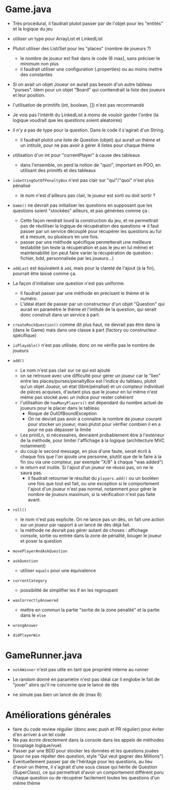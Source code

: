 
# Game.java

- Très procédural, il faudrait plutot passer par de l'objet pour les "entités" et la logique du jeu

- utiliser un type pour ArrayList et LinkedList
- Plutot utiliser des List/Set pour les "places" (nombre de joueurs ?)
    + le nombre de joueur est fixé dans le code (6 max), sans préciser le minimum non plus
    + il faudrait utiliser une configuration (.properties) ou au moins mettre des constantes
- Si on avait un objet Joueur on aurait pas besoin d'un autre tableau "purses". Idem pour un objet "Board" qui contiendrait la liste des joueurs et leur position.
- l'utilisation de primitifs (int, boolean, []) n'est pas recommandé
- Je vois pas l'intérêt du LinkedList à moins de vouloir garder l'ordre (la logique voudrait que les questions soient aléatoires)


- il n'y a pas de type pour la question. Dans le code il s'agirait d'un String.
    + il faudrait plutot une liste de Question (objet) qui aurait un thème et un intitulé, pour ne pas avoir à gérer 4 listes pour chaque thème
- utilisation d'un int pour "currentPlayer" à cause des tableaux
    + dans l'ensemble, on perd la notion de "quoi", important en POO, en utilisant des primitfs et des tableaux
- `isGettingOutOfPenaltyBox` n'est pas clair sur "qui"/"quoi" n'est plus pénalisé
    + le nom n'est d'ailleurs pas clair, le joueur est sorti ou doit sortir ?

- `Game()` ne devrait pas initialiser les questions en supposant que les questions soient "stockées" ailleurs, et pas générées comme ça :
    + Cette façon rendrait lourd la construction du jeu, et ne permettrait pas de réutiliser la logique de récupération des questions => il faut passer par un service découplé pour récupérer les questions au fur et à mesure, ou plusieurs en une fois.
    + passer par une méthode spécifique permetterait une meilleure testabilité (on teste la récupération et pas le jeu en lui même) et maintenabilité (on peut faire varier la récupération de question : fichier, bdd, personnalisée par les joueurs...)
- `addLast` est équivalent à `add`, mais pour la clareté de l'ajout (à la fin), pourrait être laissé comme ça.
- La façon d'initialiser une question n'est pas uniforme.
    + Il faudrait passer par une méthode en précisant le thème et le numéro.
    + L'idéal étant de passer par un constructeur d'un objet "Question" qui aurait en paramètre le thème et l'intitulé de la question, qui serait donc construit dans un service à part.

- `createRockQuestion()` comme dit plus haut, ne devrait pas être dans là (dans le Game) mais dans une classe à part (factory ou constructeur spécifique)

- `isPlayable()` n'est pas utilisée, donc on ne vérifie pas le nombre de joueurs

- `add()`
    + Le nom n'est pas clair sur ce qui est ajouté
    + on se retrouve avec une difficulté pour gérer un joueur car le "lien" entre les places/purses/penaltyBox est l'indice du tablaeu, plutot qu'un objet Joueur, un état (libre/pénalisé) et un compteur individuel de pièces acquises, d'autant plus que le joueur en lui même n'est même pas stocké avec un indice pour rester cohérent
    + l'utilisation de `howManyPlayers()` est dépendant du nombre actuel de joueurs pour le placer dans le tableau
        - Risque de OutOfBoundException
        - On ne devrait pas avoir à connaitre le nombre de joueur courant pour stocker un joueur, mais plutot pour vérifier combien il en a pour ne pas dépasser la limite
    + Les printLn, si nécessaires, devraient probablement être à l'extérieur de la méthode, pour limiter l'affichage à la logique (architecture MVC notamment)
    + du coup le second message, en plus d'une faute, serait écrit à chaque fois que l'on ajoute une personne, plutôt que de le faire à la fin (ou via une compteur, par exemple "X/8" à chaque "was added")
    + le return est inutile. Si l'ajout d'un joueur ne réussi pas, on ne le saura pas.
        - il faudrait retourner le résultat du `players.add()` ou un booléen une fois que tout est fait, ou une exception si le comportement l'ajout d'un joueur n'est pas normal, notamment pour gérer le nombre de joueurs maximum, si la vérification n'est pas faite avant.

- `roll()`
    + le nom n'est pas explicite. On ne lance pas un dès, on fait une action sur un joueur par rapport à un lancé de dès déjà fait.
    + la méthode ne devrait pas gérer autant de choses : affichage console, sortie ou entrée dans la zone de pénalité, bouger le joueur et poser la question

- `movePlayerAndAskQuestion`

- `askQuestion`
    + utiliser `equals` pour une équivalence

- `currentCategory`
    + possibilité de simplifier les if en les regroupant

- `wasCorrectlyAnswered`
    + mettre en commun la partie "sortie de la zone pénalité" et la partie dans le `else`


- `wrongAnswer`

- `didPlayerWin`

# GameRunner.java

- `notAWinner` n'est pas utile en tant que propriété interne au runner

- Le random donné en paramètre n'est pas idéal car il englobe le fait de "jouer" alors qu'il ne concerne que le lancé de dès

- ne simule pas bien un lancé de dé (max 6)


# Améliorations générales
- faire du code review régulier (donc avec push et PR régulier) pour éviter d'en arriver à un tel code
- Ne pas écrire directement dans la console dans les appels de méthodes (couplage logique/vue)
- Passer par une BDD pour stocker les données et les questions jouées (pour ne pas répéter des question, style "Qui veut gagner des Millions")
- Eventuellement passer par de l'héritage pour les questions, au lieu d'avoir un thème, il s'agirait d'une sous classe qui hérite de Question (SuperClass), ce qui permettrait d'avoir un comportement différent poru chaque question ou de récupérer facilement toutes les questions d'un même thème